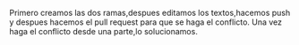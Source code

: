 Primero creamos las dos ramas,despues editamos los textos,hacemos push y despues hacemos el pull request para que se haga el conflicto.
Una vez haga el conflicto desde una parte,lo solucionamos.
